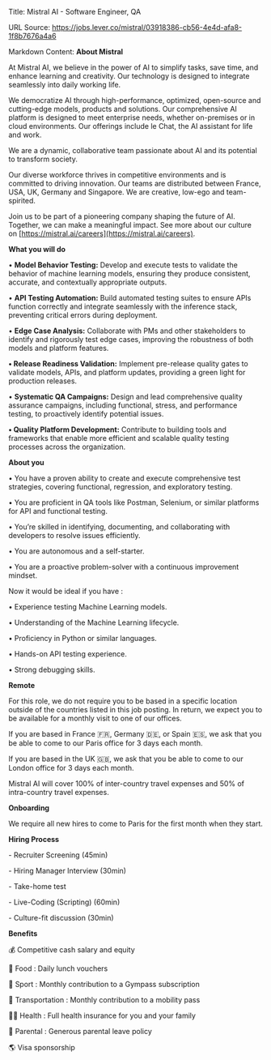 Title: Mistral AI - Software Engineer, QA

URL Source: https://jobs.lever.co/mistral/03918386-cb56-4e4d-afa8-1f8b7676a4a6

Markdown Content:
**About Mistral**

At Mistral AI, we believe in the power of AI to simplify tasks, save time, and enhance learning and creativity. Our technology is designed to integrate seamlessly into daily working life.

We democratize AI through high-performance, optimized, open-source and cutting-edge models, products and solutions. Our comprehensive AI platform is designed to meet enterprise needs, whether on-premises or in cloud environments. Our offerings include le Chat, the AI assistant for life and work.

We are a dynamic, collaborative team passionate about AI and its potential to transform society.

Our diverse workforce thrives in competitive environments and is committed to driving innovation. Our teams are distributed between France, USA, UK, Germany and Singapore. We are creative, low-ego and team-spirited.

Join us to be part of a pioneering company shaping the future of AI. Together, we can make a meaningful impact. See more about our culture on [https://mistral.ai/careers](https://mistral.ai/careers).

**What you will do**

• **Model Behavior Testing:** Develop and execute tests to validate the behavior of machine learning models, ensuring they produce consistent, accurate, and contextually appropriate outputs.

• **API Testing Automation:** Build automated testing suites to ensure APIs function correctly and integrate seamlessly with the inference stack, preventing critical errors during deployment.

• **Edge Case Analysis:** Collaborate with PMs and other stakeholders to identify and rigorously test edge cases, improving the robustness of both models and platform features.

**• Release Readiness Validation:** Implement pre-release quality gates to validate models, APIs, and platform updates, providing a green light for production releases.

• **Systematic QA Campaigns:** Design and lead comprehensive quality assurance campaigns, including functional, stress, and performance testing, to proactively identify potential issues.

**• Quality Platform Development:** Contribute to building tools and frameworks that enable more efficient and scalable quality testing processes across the organization.

**About you**

• You have a proven ability to create and execute comprehensive test strategies, covering functional, regression, and exploratory testing.

• You are proficient in QA tools like Postman, Selenium, or similar platforms for API and functional testing.

• You’re skilled in identifying, documenting, and collaborating with developers to resolve issues efficiently.

• You are autonomous and a self-starter.

• You are a proactive problem-solver with a continuous improvement mindset.

Now it would be ideal if you have :

• Experience testing Machine Learning models.

• Understanding of the Machine Learning lifecycle.

• Proficiency in Python or similar languages.

• Hands-on API testing experience.

• Strong debugging skills.

**Remote**

For this role, we do not require you to be based in a specific location outside of the countries listed in this job posting. In return, we expect you to be available for a monthly visit to one of our offices.

If you are based in France 🇫🇷, Germany 🇩🇪, or Spain 🇪🇸, we ask that you be able to come to our Paris office for 3 days each month.

If you are based in the UK 🇬🇧, we ask that you be able to come to our London office for 3 days each month.

Mistral AI will cover 100% of inter-country travel expenses and 50% of intra-country travel expenses.

**Onboarding**

We require all new hires to come to Paris for the first month when they start.

**Hiring Process**

\- Recruiter Screening (45min)

\- Hiring Manager Interview (30min)

\- Take-home test

\- Live-Coding (Scripting) (60min)

\- Culture-fit discussion (30min)

**Benefits**

💰 Competitive cash salary and equity

🥕 Food : Daily lunch vouchers

🥎 Sport : Monthly contribution to a Gympass subscription

🚴 Transportation : Monthly contribution to a mobility pass

🧑‍⚕️ Health : Full health insurance for you and your family

🍼 Parental : Generous parental leave policy

🌎 Visa sponsorship
